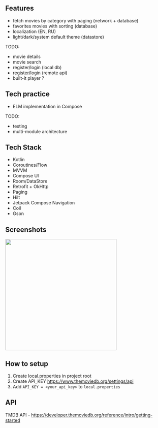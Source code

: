 ## Features
- fetch movies by category with paging (network + database)
- favorites movies with sorting (database)
- localization (EN, RU)
- light/dark/system default theme (datastore)
  
TODO:
- movie details
- movie search
- register/login (local db)
- register/login (remote api)
- built-it player ?

## Tech practice
- ELM implementation in Compose
  
TODO:
- testing
- multi-module architecture
  
## Tech Stack
- Kotlin
- Coroutines/Flow
- MVVM
- Compose UI
- Room/DataStore
- Retrofit + OkHttp
- Paging
- Hilt
- Jetpack Compose Navigation
- Coil
- Gson

## Screenshots
<img src=https://github.com/user-attachments/assets/22e68643-7e0d-4199-998b-f2967d7540b3 width=350/>


## How to setup
1. Create local.properties in project root
2. Create API_KEY https://www.themoviedb.org/settings/api
3. Add `API_KEY = <your_api_key>` to `local.properties`


## API
TMDB API - https://developer.themoviedb.org/reference/intro/getting-started
